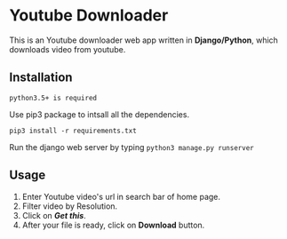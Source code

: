 # Youtube Downloader
This is an Youtube downloader web app written in **Django/Python**, which downloads video from youtube.
## Installation

```python3.5+ is required```

Use pip3 package to intsall all the dependencies.

```pip3 install -r requirements.txt```

Run the django web server by typing ```python3 manage.py runserver```

## Usage
1. Enter Youtube video's url in search bar of home page.
2. Filter video by Resolution.
3. Click on ***Get this***.
4. After your file is ready, click on **Download** button.

